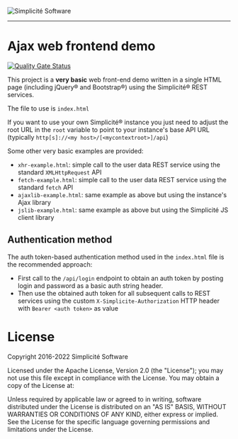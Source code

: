 ![Simplicit&eacute; Software](https://platform.simplicite.io/logos/logo250-grey.png)
***

Ajax web frontend demo
======================

[![Quality Gate Status](https://sonarcloud.io/api/project_badges/measure?project=simplicitesoftware_ajax-demo&metric=alert_status)](https://sonarcloud.io/dashboard?id=simplicitesoftware_ajax-demo)

This project is a **very basic** web front-end demo written in a single HTML page (including jQuery&reg; and Bootstrap&reg;) using the Simplicit&eacute;&reg; REST services.

The file to use is `index.html`

If you want to use your own Simplicit&eacute;&reg; instance you just need to adjust the root URL in the `root` variable to point to your instance's base API URL (typically `http[s]://<my host>/[<mycontextroot>]/api`)

Some other very basic examples are provided:

- `xhr-example.html`: simple call to the user data REST service using the standard `XMLHttpRequest` API
- `fetch-example.html`: simple call to the user data REST service using the standard `fetch` API
- `ajaxlib-example.html`: same example as above but using the instance's Ajax library
- `jslib-example.html`: same example as above but using the Simplicit&eacute; JS client library

Authentication method
---------------------

The auth token-based authentication method used in the `index.html` file is the recommended approach:

- First call to the `/api/login` endpoint to obtain an auth token by posting login and password as a basic auth string header.
- Then use the obtained auth token for all subsequent calls to REST services using the custom `X-Simplicite-Authorization` HTTP header with `Bearer <auth token>` as value

License
=======

Copyright 2016-2022 Simplicit&eacute; Software

Licensed under the Apache License, Version 2.0 (the "License");
you may not use this file except in compliance with the License.
You may obtain a copy of the License at:

[](http://www.apache.org/licenses/LICENSE-2.0)

Unless required by applicable law or agreed to in writing, software
distributed under the License is distributed on an "AS IS" BASIS,
WITHOUT WARRANTIES OR CONDITIONS OF ANY KIND, either express or implied.
See the License for the specific language governing permissions and
limitations under the License.
